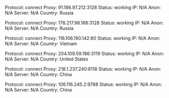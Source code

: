 Protocol: connect
Proxy: 91.186.97.212:3128
Status: working
IP: N/A
Anon: N/A
Server: N/A
Country: Russia

Protocol: connect
Proxy: 178.217.98.188:3128
Status: working
IP: N/A
Anon: N/A
Server: N/A
Country: Russia

Protocol: connect
Proxy: 116.106.190.142:80
Status: working
IP: N/A
Anon: N/A
Server: N/A
Country: Vietnam

Protocol: connect
Proxy: 204.109.59.186:3119
Status: working
IP: N/A
Anon: N/A
Server: N/A
Country: United States

Protocol: connect
Proxy: 218.1.237.240:8118
Status: working
IP: N/A
Anon: N/A
Server: N/A
Country: China

Protocol: connect
Proxy: 106.116.245.2:9788
Status: working
IP: N/A
Anon: N/A
Server: N/A
Country: China

